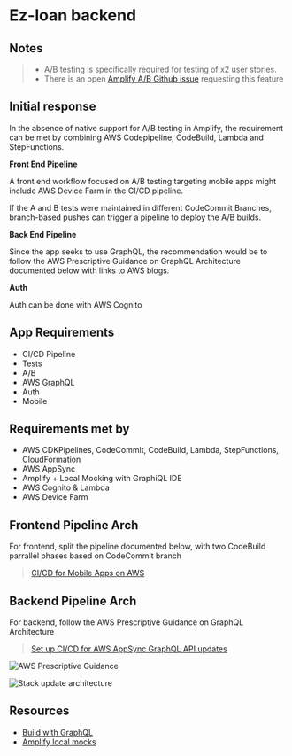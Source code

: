 # Ez-loan backend 

## Notes

> - A/B testing is specifically required for testing of x2 user stories. 
> - There is an open [Amplify A/B Github issue](https://github.com/aws-amplify/amplify-console/issues/331) requesting this feature 

## Initial response

In the absence of native support for A/B testing in Amplify, the requirement can be met by combining AWS Codepipeline, CodeBuild, Lambda and StepFunctions. 

**Front End Pipeline** 

A front end workflow focused on A/B testing targeting mobile apps might include AWS Device Farm in the CI/CD pipeline.

If the A and B tests were maintained in different CodeCommit Branches, branch-based pushes can trigger a pipeline to deploy the A/B builds. 

**Back End Pipeline** 

Since the app seeks to use GraphQL, the recommendation would be to follow the AWS Prescriptive Guidance on GraphQL Architecture documented below with links to AWS blogs.

**Auth**

Auth can be done with AWS Cognito


## App Requirements

* CI/CD Pipeline
* Tests
* A/B 
* AWS GraphQL
* Auth
* Mobile

## Requirements met by

* AWS CDKPipelines, CodeCommit, CodeBuild, Lambda, StepFunctions, CloudFormation
* AWS AppSync
* Amplify + Local Mocking with GraphiQL IDE
* AWS Cognito & Lambda
* AWS Device Farm

## Frontend Pipeline Arch

For frontend, split the pipeline documented below, with two CodeBuild parrallel phases based on CodeCommit branch

> [CI/CD for Mobile Apps on AWS](https://catalog.us-east-1.prod.workshops.aws/v2/workshops/cc4e013e-6779-4574-9672-ff201b76282d/en-US/architecture)


## Backend Pipeline Arch

For backend, follow the AWS Prescriptive Guidance on GraphQL Architecture

> [Set up CI/CD for AWS AppSync GraphQL API updates](https://docs.aws.amazon.com/prescriptive-guidance/latest/patterns/set-up-ci-cd-for-aws-appsync-graphql-api-updates.html)

![AWS Prescriptive Guidance](https://docs.aws.amazon.com/prescriptive-guidance/latest/patterns/images/pattern-img/6825c955-58b4-48b2-b022-a36f92ba663a/images/471eb45e-2573-483c-bb9b-3a72e0543cff.png)

![Stack update architecture](https://docs.aws.amazon.com/prescriptive-guidance/latest/patterns/images/pattern-img/6825c955-58b4-48b2-b022-a36f92ba663a/images/cf50d28e-6d9d-451b-a5bc-c727b4de4657.png)

## Resources

* [Build with GraphQL](https://aws.amazon.com/blogs/mobile/building-scalable-graphql-apis-on-aws-with-cdk-and-aws-appsync/)
* [Amplify local mocks](https://aws.amazon.com/blogs/mobile/amplify-framework-local-mocking/)
